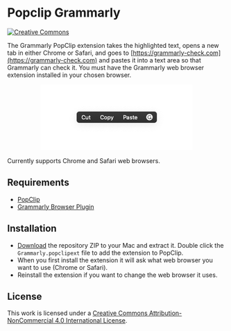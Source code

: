# Popclip Grammarly

[![Creative Commons](https://flat.badgen.net/badge/license/CC-BY-NC-4.0/orange)](https://creativecommons.org/licenses/by-nc/4.0/)

The Grammarly PopClip extension takes the highlighted text, opens a new tab in either Chrome or Safari, and goes to [https://grammarly-check.com](https://grammarly-check.com) and pastes it into a text area so that Grammarly can check it. You must have the Grammarly web browser extension installed in your chosen browser.

<p align="center">
  <img src="https://github.com/dionmunk/popclip-grammarly/blob/master/screenshot.png">
</p>

Currently supports Chrome and Safari web browsers.

## Requirements

- [PopClip](https://pilotmoon.com/popclip/)
- [Grammarly Browser Plugin](https://app.grammarly.com/apps?affiliateNetwork=cj&affiliateID=100415808)

## Installation

- [Download](https://github.com/dionmunk/popclip-grammarly/archive/master.zip) the repository ZIP to your Mac and extract it. Double click the `Grammarly.popclipext` file to add the extension to PopClip.
- When you first install the extension it will ask what web browser you want to use (Chrome or Safari).
- Reinstall the extension if you want to change the web browser it uses.


## License

This work is licensed under a [Creative Commons Attribution-NonCommercial 4.0 International License](https://creativecommons.org/licenses/by-nc/4.0/).
